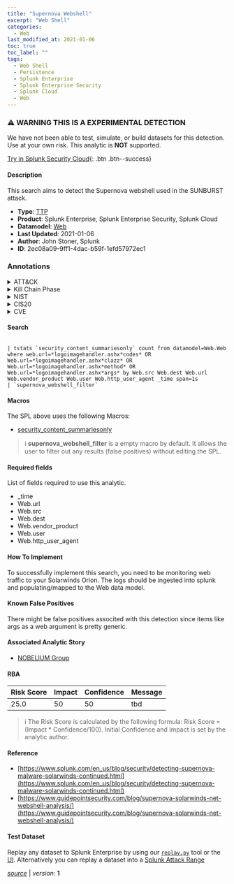 ```yaml
---
title: "Supernova Webshell"
excerpt: "Web Shell"
categories:
  - Web
last_modified_at: 2021-01-06
toc: true
toc_label: ""
tags:
  - Web Shell
  - Persistence
  - Splunk Enterprise
  - Splunk Enterprise Security
  - Splunk Cloud
  - Web
---
```


### :warning: WARNING THIS IS A EXPERIMENTAL DETECTION
We have not been able to test, simulate, or build datasets for this detection. Use at your own risk. This analytic is **NOT** supported.


[Try in Splunk Security Cloud](https://www.splunk.com/en_us/cyber-security.html){: .btn .btn--success}

#### Description

This search aims to detect the Supernova webshell used in the SUNBURST attack.

- **Type**: [TTP](https://github.com/splunk/security_content/wiki/Detection-Analytic-Types)
- **Product**: Splunk Enterprise, Splunk Enterprise Security, Splunk Cloud
- **Datamodel**: [Web](https://docs.splunk.com/Documentation/CIM/latest/User/Web)
- **Last Updated**: 2021-01-06
- **Author**: John Stoner, Splunk
- **ID**: 2ec08a09-9ff1-4dac-b59f-1efd57972ec1

### Annotations
<details>
  <summary>ATT&CK</summary>

<div markdown="1">

#### [ATT&CK](https://attack.mitre.org/)

| ID          | Technique   | Tactic         |
| ----------- | ----------- |--------------- |
| [T1505.003](https://attack.mitre.org/techniques/T1505/003/) | Web Shell | Persistence |

</div>
</details>


<details>
  <summary>Kill Chain Phase</summary>

<div markdown="1">

* Exploitation


</div>
</details>


<details>
  <summary>NIST</summary>

<div markdown="1">

* PR.DS
* ID.RA
* PR.PT
* PR.IP
* DE.CM



</div>
</details>

<details>
  <summary>CIS20</summary>

<div markdown="1">

* CIS 4
* CIS 13
* CIS 18



</div>
</details>

<details>
  <summary>CVE</summary>

<div markdown="1">


</div>
</details>


#### Search

```

| tstats `security_content_summariesonly` count from datamodel=Web.Web where web.url=*logoimagehandler.ashx*codes* OR Web.url=*logoimagehandler.ashx*clazz* OR Web.url=*logoimagehandler.ashx*method* OR Web.url=*logoimagehandler.ashx*args* by Web.src Web.dest Web.url Web.vendor_product Web.user Web.http_user_agent _time span=1s 
| `supernova_webshell_filter`
```

#### Macros
The SPL above uses the following Macros:
* [security_content_summariesonly](https://github.com/splunk/security_content/blob/develop/macros/security_content_summariesonly.yml)

> :information_source:
> **supernova_webshell_filter** is a empty macro by default. It allows the user to filter out any results (false positives) without editing the SPL.



#### Required fields
List of fields required to use this analytic.
* _time
* Web.url
* Web.src
* Web.dest
* Web.vendor_product
* Web.user
* Web.http_user_agent



#### How To Implement
To successfully implement this search, you need to be monitoring web traffic to your Solarwinds Orion. The logs should be ingested into splunk and populating/mapped to the Web data model.
#### Known False Positives
There might be false positives associted with this detection since items like args as a web argument is pretty generic.

#### Associated Analytic Story
* [NOBELIUM Group](/stories/nobelium_group)




#### RBA

| Risk Score  | Impact      | Confidence   | Message      |
| ----------- | ----------- |--------------|--------------|
| 25.0 | 50 | 50 | tbd |


> :information_source:
> The Risk Score is calculated by the following formula: Risk Score = (Impact * Confidence/100). Initial Confidence and Impact is set by the analytic author.


#### Reference

* [https://www.splunk.com/en_us/blog/security/detecting-supernova-malware-solarwinds-continued.html](https://www.splunk.com/en_us/blog/security/detecting-supernova-malware-solarwinds-continued.html)
* [https://www.guidepointsecurity.com/blog/supernova-solarwinds-net-webshell-analysis/](https://www.guidepointsecurity.com/blog/supernova-solarwinds-net-webshell-analysis/)



#### Test Dataset
Replay any dataset to Splunk Enterprise by using our [`replay.py`](https://github.com/splunk/attack_data#using-replaypy) tool or the [UI](https://github.com/splunk/attack_data#using-ui).
Alternatively you can replay a dataset into a [Splunk Attack Range](https://github.com/splunk/attack_range#replay-dumps-into-attack-range-splunk-server)




[*source*](https://github.com/splunk/security_content/tree/develop/detections/experimental/web/supernova_webshell.yml) \| *version*: **1**